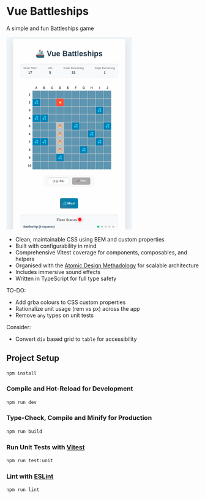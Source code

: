 # Vue Battleships

A simple and fun Battleships game

<img src="https://github.com/rndware/vue-battleships/blob/main/media/battleships-screenshot.png" width="65%" />

- Clean, maintainable CSS using BEM and custom properties
- Built with configurability in mind
- Comprehensive Vitest coverage for components, composables, and helpers
- Organised with the [Atomic Design Methadology](https://atomicdesign.bradfrost.com/chapter-2/) for scalable architecture
- Includes immersive sound effects
- Written in TypeScript for full type safety

TO-DO:

- Add grba colours to CSS custom properties
- Rationalize unit usage (rem vs px) across the app
- Remove `any` types on unit tests

Consider:
- Convert `div` based grid to `table` for accessibility

## Project Setup

```sh
npm install
```

### Compile and Hot-Reload for Development

```sh
npm run dev
```

### Type-Check, Compile and Minify for Production

```sh
npm run build
```

### Run Unit Tests with [Vitest](https://vitest.dev/)

```sh
npm run test:unit
```

### Lint with [ESLint](https://eslint.org/)

```sh
npm run lint
```
